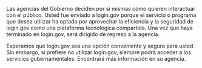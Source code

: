 Las agencias del Gobierno deciden por sí mismas cómo quieren interactuar con el público. Usted fue enviado a login.gov porque el servicio o programa que desea utilizar ha optado por aprovechar la eficiencia y la seguridad de login.gov como una plataforma tecnológica compartida. Una vez que haya terminado en login.gov, será dirigido de regreso a la agencia.

Esperamos que login.gov sea una opción conveniente y segura para usted. Sin embargo, si prefiere no utilizar login.gov, siempre podrá acceder a los servicios gubernamentales. Encontrará más información en su agencia.
